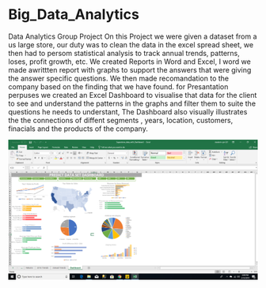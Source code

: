# Big_Data_Analytics
Data Analytics Group Project
On this Project we were given a dataset from a us large store, our duty was to clean the data in the excel spread sheet, we then had to persom statistical analysis to track annual trends, patterns, loses, profit growth, etc. We created Reports in Word and Excel, I word we made awrittten report with graphs to support the answers that were giving the answer specific questions. We then made recomandation to the company based on the finding that we have found. for Presantation perpuses we created an Excel Dashboard to visualise that data for the client to see and understand the patterns in the graphs and filter them to suite the questions he needs to understant, The Dashboard also visually illustrates the the connections of diffent segments , years, location, customers, finacials and the products of the company. 

![](imge/dashboard.PNG)
